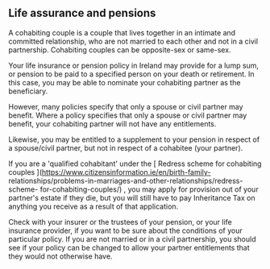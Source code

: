 ##  Life assurance and pensions

A cohabiting couple is a couple that lives together in an intimate and
committed relationship, who are not married to each other and not in a civil
partnership. Cohabiting couples can be opposite-sex or same-sex.

Your life insurance or pension policy in Ireland may provide for a lump sum,
or pension to be paid to a specified person on your death or retirement. In
this case, you may be able to nominate your cohabiting partner as the
beneficiary.

However, many policies specify that only a spouse or civil partner may
benefit. Where a policy specifies that only a spouse or civil partner may
benefit, your cohabiting partner will not have any entitlements.

Likewise, you may be entitled to a supplement to your pension in respect of a
spouse/civil partner, but not in respect of a cohabitee (your partner).

If you are a 'qualified cohabitant' under the [ Redress scheme for cohabiting
couples ](https://www.citizensinformation.ie/en/birth-family-
relationships/problems-in-marriages-and-other-relationships/redress-scheme-
for-cohabiting-couples/) , you may apply for provision out of your partner's
estate if they die, but you will still have to pay Inheritance Tax on anything
you receive as a result of that application.

Check with your insurer or the trustees of your pension, or your life
insurance provider, if you want to be sure about the conditions of your
particular policy. If you are not married or in a civil partnership, you
should see if your policy can be changed to allow your partner entitlements
that they would not otherwise have.
